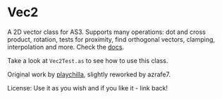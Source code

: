 Vec2
====

A 2D vector class for AS3. Supports many operations: dot and cross product, rotation, tests for proximity, 
find orthogonal vectors, clamping, interpolation and more. Check the [docs](http://azrafe7.github.io/vec2).

Take a look at `Vec2Test.as` to see how to use this class.



Original work by [playchilla](http://www.playchilla.com/vector-2d-for-as3), slightly reworked by azrafe7.																		<p></p>

License: Use it as you wish and if you like it - link back!
